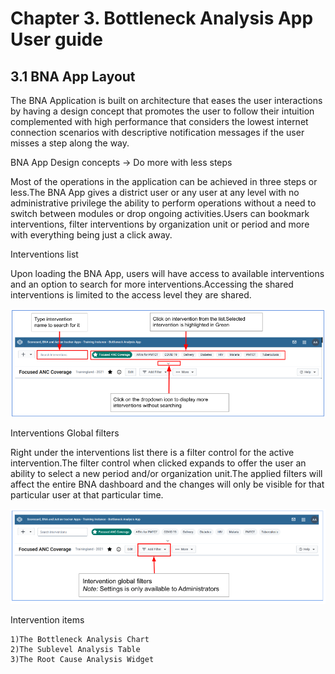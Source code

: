 # Chapter 3. Bottleneck Analysis App User guide

## 3.1 BNA App Layout

The BNA Application is built on architecture that eases the user interactions by having a design concept that promotes the user to follow their intuition complemented with high performance that considers the lowest internet connection scenarios with descriptive notification messages if the user misses a step along the way.

BNA App Design concepts → Do more with less steps

Most of the operations in the application can be achieved in three steps or less.The BNA App gives a district user or any user at any level with no administrative privilege the ability to perform operations without a need to switch between modules or drop ongoing activities.Users can bookmark interventions, filter interventions by organization unit or period and more with everything being just a click away.

Interventions list

Upon loading the BNA App, users will have access to available interventions and an option to search for more interventions.Accessing the shared interventions is limited to the access level they are shared.

![Click on Search apps or Apps icon to access Apps searching option](resources/images/za.png)

Interventions Global filters

Right under the interventions list there is a filter control for the active intervention.The filter control when clicked expands to offer the user an ability to select a new period and/or organization unit.The applied filters will affect the entire BNA dashboard and the changes will only be visible for that particular user at that particular time.

![Click on Search apps or Apps icon to access Apps searching option](resources/images/zb.png)

Intervention items

    1)The Bottleneck Analysis Chart
    2)The Sublevel Analysis Table
    3)The Root Cause Analysis Widget
